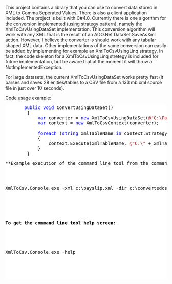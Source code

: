 <div class="wikidoc">

This project contains a library that you can use to convert data stored in XML to Comma Seperated Values. There is also a client application included. The project is built with C#4.0\. Currently there is one algorithm for the conversion implemented (using strategy pattern), namely the XmlToCsvUsingDataSet implementation. This conversion algorithm will work with any XML that is the result of an ADO.Net DataSet.SaveAsXml action. However, I believe the converter is should work with any tabular shaped XML data. Other implementations of the same conversion can easily be added by implementing for example an XmlToCsvUsingLinq strategy. In fact, the code skeleton for a XmlToCsvUsingLinq stretegy is included for future implementation, but be aware that at the moment it will throw a NotImplementedException.  

For large datasets, the current XmlToCsvUsingDataSet works pretty fast (it parses and saves 28 enities/tables to a CSV file from a 133 mb xml source file in just over 10 seconds).

Code usage example:

<div style="color:black; background-color:white">

<pre>       <span style="color:blue">public</span> <span style="color:blue">void</span> ConvertUsingDataSet()
        {
            <span style="color:blue">var</span> converter = <span style="color:blue">new</span> XmlToCsvUsingDataSet(<span style="color:#a31515">@"C:\Payslip.xml"</span>);
            <span style="color:blue">var</span> context = <span style="color:blue">new</span> XmlToCsvContext(converter);

            <span style="color:blue">foreach</span> (<span style="color:blue">string</span> xmlTableName <span style="color:blue">in</span> context.Strategy.TableNameCollection)
            {
                context.Execute(xmlTableName, <span style="color:#a31515">@"C:\"</span> + xmlTableName + <span style="color:#a31515">".csv"</span>, Encoding.Unicode);
            }
        }
</pre>

<pre>**Example execution of the command line tool from the command prompt:**

<div style="color:black; background-color:white">

<pre>XmlToCsv.Console.exe <span style="color:gray">-</span>xml c:\payslip.xml <span style="color:gray">-</span>dir c:\convertedcsvfiles
</pre>

</div>

 **To get the command line tool help screen:**   

<div style="color:black; background-color:white">

<pre>XmlToCsv.Console.exe <span style="color:gray">-</span>help 
</pre>

</div>

</pre>

</div>

</div>
